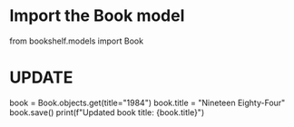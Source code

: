 # Import the Book model
from bookshelf.models import Book

# UPDATE
book = Book.objects.get(title="1984")
book.title = "Nineteen Eighty-Four"
book.save()
print(f"Updated book title: {book.title}")
